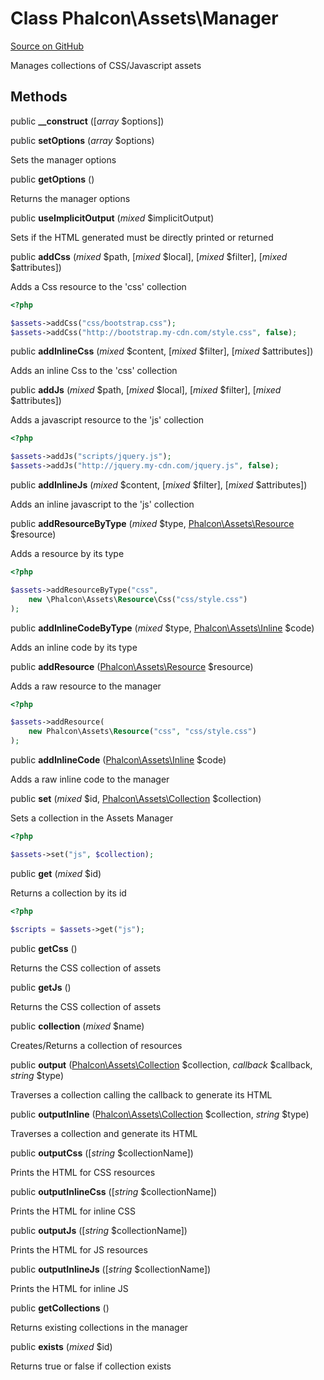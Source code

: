 # Class **Phalcon\\Assets\\Manager**

<a href="https://github.com/phalcon/cphalcon/blob/master/phalcon/assets/manager.zep" class="btn btn-default btn-sm">Source on GitHub</a>

Manages collections of CSS/Javascript assets

## Methods
public  **__construct** ([*array* $options])

public  **setOptions** (*array* $options)

Sets the manager options

public  **getOptions** ()

Returns the manager options

public  **useImplicitOutput** (*mixed* $implicitOutput)

Sets if the HTML generated must be directly printed or returned

public  **addCss** (*mixed* $path, [*mixed* $local], [*mixed* $filter], [*mixed* $attributes])

Adds a Css resource to the 'css' collection

```php
<?php

$assets->addCss("css/bootstrap.css");
$assets->addCss("http://bootstrap.my-cdn.com/style.css", false);

```

public  **addInlineCss** (*mixed* $content, [*mixed* $filter], [*mixed* $attributes])

Adds an inline Css to the 'css' collection

public  **addJs** (*mixed* $path, [*mixed* $local], [*mixed* $filter], [*mixed* $attributes])

Adds a javascript resource to the 'js' collection

```php
<?php

$assets->addJs("scripts/jquery.js");
$assets->addJs("http://jquery.my-cdn.com/jquery.js", false);

```

public  **addInlineJs** (*mixed* $content, [*mixed* $filter], [*mixed* $attributes])

Adds an inline javascript to the 'js' collection

public  **addResourceByType** (*mixed* $type, [Phalcon\Assets\Resource](/en/3.1.2/api/Phalcon_Assets_Resource) $resource)

Adds a resource by its type

```php
<?php

$assets->addResourceByType("css",
    new \Phalcon\Assets\Resource\Css("css/style.css")
);

```

public  **addInlineCodeByType** (*mixed* $type, [Phalcon\Assets\Inline](/en/3.1.2/api/Phalcon_Assets_Inline) $code)

Adds an inline code by its type

public  **addResource** ([Phalcon\Assets\Resource](/en/3.1.2/api/Phalcon_Assets_Resource) $resource)

Adds a raw resource to the manager

```php
<?php

$assets->addResource(
    new Phalcon\Assets\Resource("css", "css/style.css")
);

```

public  **addInlineCode** ([Phalcon\Assets\Inline](/en/3.1.2/api/Phalcon_Assets_Inline) $code)

Adds a raw inline code to the manager

public  **set** (*mixed* $id, [Phalcon\Assets\Collection](/en/3.1.2/api/Phalcon_Assets_Collection) $collection)

Sets a collection in the Assets Manager

```php
<?php

$assets->set("js", $collection);

```

public  **get** (*mixed* $id)

Returns a collection by its id

```php
<?php

$scripts = $assets->get("js");

```

public  **getCss** ()

Returns the CSS collection of assets

public  **getJs** ()

Returns the CSS collection of assets

public  **collection** (*mixed* $name)

Creates/Returns a collection of resources

public  **output** ([Phalcon\Assets\Collection](/en/3.1.2/api/Phalcon_Assets_Collection) $collection, *callback* $callback, *string* $type)

Traverses a collection calling the callback to generate its HTML

public  **outputInline** ([Phalcon\Assets\Collection](/en/3.1.2/api/Phalcon_Assets_Collection) $collection, *string* $type)

Traverses a collection and generate its HTML

public  **outputCss** ([*string* $collectionName])

Prints the HTML for CSS resources

public  **outputInlineCss** ([*string* $collectionName])

Prints the HTML for inline CSS

public  **outputJs** ([*string* $collectionName])

Prints the HTML for JS resources

public  **outputInlineJs** ([*string* $collectionName])

Prints the HTML for inline JS

public  **getCollections** ()

Returns existing collections in the manager

public  **exists** (*mixed* $id)

Returns true or false if collection exists

